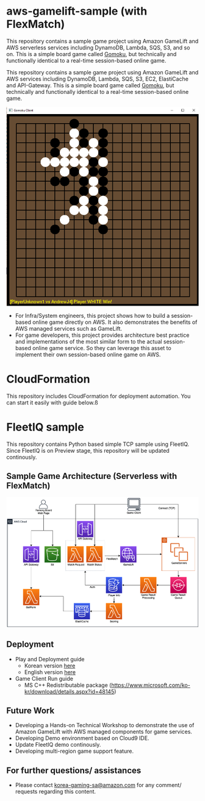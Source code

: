 
# aws-gamelift-sample (with FlexMatch)
This repository contains a sample game project using Amazon GameLift and AWS serverless services including DynamoDB, Lambda, SQS, S3, and so on. This is a simple board game called [Gomoku](https://en.wikipedia.org/wiki/Gomoku), but technically and functionally identical to a real-time session-based online game. 

This repository contains a sample game project using Amazon GameLift and AWS services including DynamoDB, Lambda, SQS, S3, EC2, ElastiCache and API-Gateway. This is a simple board game called [Gomoku](https://en.wikipedia.org/wiki/Gomoku), but technically and functionally identical to a real-time session-based online game.

![Gomoku](web/gomoku.png)

- For Infra/System engineers, this project shows how to build a session-based online game directly on AWS. It also demonstrates the benefits of AWS managed services such as GameLift.
- For game developers, this project provides architecture best practice and implementations of the most similar form to the actual session-based online game service. So they can leverage this asset to implement their own session-based online game on AWS.

# CloudFormation
This repository includes CloudFormation for deployment automation. You can start it easily with guide below.ß

# FleetIQ sample
This repository contains Python based simple TCP sample using FleetIQ.
Since FleetIQ is on Preview stage, this repository will be updated continously.

## Sample Game Architecture (Serverless with FlexMatch)
![Architecture Overview](web/gomoku_arch.png)

## Deployment
 - Play and Deployment guide 
     - Korean version [here](https://aws-samples.github.io/aws-gamelift-sample/ko)
     - English version [here](https://aws-samples.github.io/aws-gamelift-sample)
 - Game Client Run guide
     - MS C++ Redistributable package (https://www.microsoft.com/ko-kr/download/details.aspx?id=48145)

## Future Work
 - Developing a Hands-on Technical Workshop to demonstrate the use of Amazon GameLift with AWS managed components for game services.
 - Developing Demo environment based on Cloud9 IDE.
 - Update FleetIQ demo continously.
 - Developing multi-region game support feature.

## For further questions/ assistances
- Please contact korea-gaming-sa@amazon.com for any comment/ requests regarding this content.
